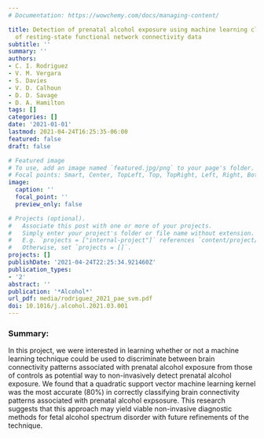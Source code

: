 ```yaml
---
# Documentation: https://wowchemy.com/docs/managing-content/

title: Detection of prenatal alcohol exposure using machine learning classification
  of resting-state functional network connectivity data
subtitle: ''
summary: ''
authors:
- C. I. Rodriguez
- V. M. Vergara
- S. Davies
- V. D. Calhoun
- D. D. Savage
- D. A. Hamilton
tags: []
categories: []
date: '2021-01-01'
lastmod: 2021-04-24T16:25:35-06:00
featured: false
draft: false

# Featured image
# To use, add an image named `featured.jpg/png` to your page's folder.
# Focal points: Smart, Center, TopLeft, Top, TopRight, Left, Right, BottomLeft, Bottom, BottomRight.
image:
  caption: ''
  focal_point: ''
  preview_only: false

# Projects (optional).
#   Associate this post with one or more of your projects.
#   Simply enter your project's folder or file name without extension.
#   E.g. `projects = ["internal-project"]` references `content/project/deep-learning/index.md`.
#   Otherwise, set `projects = []`.
projects: []
publishDate: '2021-04-24T22:25:34.921460Z'
publication_types:
- '2'
abstract: ''
publication: '*Alcohol*'
url_pdf: media/rodriguez_2021_pae_svm.pdf
doi: 10.1016/j.alcohol.2021.03.001
---
```


### Summary:
In this project, we were interested in learning whether or not a machine learning technique could be used to discriminate between brain connectivity patterns associated with prenatal alcohol exposure from those of controls as potential way to non-invasively detect prenatal alcohol exposure. We found that a quadratic support vector machine learning kernel was the most accurate (80%) in correctly classifying brain connectivity patterns associated with prenatal alcohol expsosure. This research suggests that this approach may yield viable non-invasive diagnostic methods for fetal alcohol spectrum disorder with future refinements of the technique.
